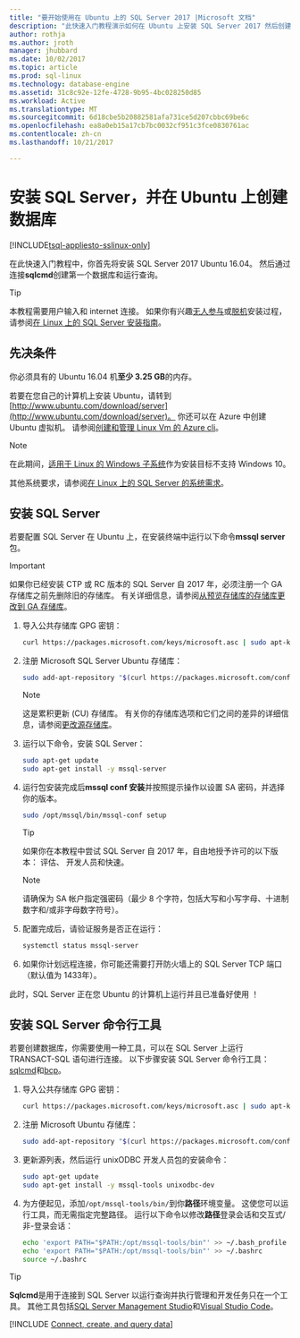 ```yaml
---
title: "要开始使用在 Ubuntu 上的 SQL Server 2017 |Microsoft 文档"
description: "此快速入门教程演示如何在 Ubuntu 上安装 SQL Server 2017 然后创建并查询使用 sqlcmd 数据库。"
author: rothja
ms.author: jroth
manager: jhubbard
ms.date: 10/02/2017
ms.topic: article
ms.prod: sql-linux
ms.technology: database-engine
ms.assetid: 31c8c92e-12fe-4728-9b95-4bc028250d85
ms.workload: Active
ms.translationtype: MT
ms.sourcegitcommit: 6d18cbe5b20882581afa731ce5d207cbbc69be6c
ms.openlocfilehash: ea8a0eb15a17cb7bc0032cf951c3fce0830761ac
ms.contentlocale: zh-cn
ms.lasthandoff: 10/21/2017

---
```

# <a name="install-sql-server-and-create-a-database-on-ubuntu"></a>安装 SQL Server，并在 Ubuntu 上创建数据库

[!INCLUDE[tsql-appliesto-sslinux-only](../includes/tsql-appliesto-sslinux-only.md)]

在此快速入门教程中，你首先将安装 SQL Server 2017 Ubuntu 16.04。 然后通过连接**sqlcmd**创建第一个数据库和运行查询。

> [!TIP]
> 本教程需要用户输入和 internet 连接。 如果你有兴趣[无人参与](sql-server-linux-setup.md#unattended)或[脱机](sql-server-linux-setup.md#offline)安装过程，请参阅[在 Linux 上的 SQL Server 安装指南](sql-server-linux-setup.md)。

## <a name="prerequisites"></a>先决条件

你必须具有的 Ubuntu 16.04 机**至少 3.25 GB**的内存。

若要在您自己的计算机上安装 Ubuntu，请转到[http://www.ubuntu.com/download/server](http://www.ubuntu.com/download/server)。 你还可以在 Azure 中创建 Ubuntu 虚拟机。 请参阅[创建和管理 Linux Vm 的 Azure cli](https://docs.microsoft.com/azure/virtual-machines/linux/tutorial-manage-vm)。

> [!NOTE]
> 在此期间，[适用于 Linux 的 Windows 子系统](https://msdn.microsoft.com/commandline/wsl/about)作为安装目标不支持 Windows 10。

其他系统要求，请参阅[在 Linux 上的 SQL Server 的系统需求](sql-server-linux-setup.md#system)。

## <a id="install"></a>安装 SQL Server

若要配置 SQL Server 在 Ubuntu 上，在安装终端中运行以下命令**mssql server**包。

> [!IMPORTANT]
> 如果你已经安装 CTP 或 RC 版本的 SQL Server 自 2017 年，必须注册一个 GA 存储库之前先删除旧的存储库。 有关详细信息，请参阅[从预览存储库的存储库更改到 GA 存储库](sql-server-linux-change-repo.md)。

1. 导入公共存储库 GPG 密钥：

   ```bash
   curl https://packages.microsoft.com/keys/microsoft.asc | sudo apt-key add -
   ```

1. 注册 Microsoft SQL Server Ubuntu 存储库：

   ```bash
   sudo add-apt-repository "$(curl https://packages.microsoft.com/config/ubuntu/16.04/mssql-server-2017.list)"
   ```

   > [!NOTE]
   > 这是累积更新 (CU) 存储库。 有关你的存储库选项和它们之间的差异的详细信息，请参阅[更改源存储库](sql-server-linux-setup.md#repositories)。

1. 运行以下命令，安装 SQL Server：

   ```bash
   sudo apt-get update
   sudo apt-get install -y mssql-server
   ```

1. 运行包安装完成后**mssql conf 安装**并按照提示操作以设置 SA 密码，并选择你的版本。

   ```bash
   sudo /opt/mssql/bin/mssql-conf setup
   ```

   > [!TIP]
   > 如果你在本教程中尝试 SQL Server 自 2017 年，自由地授予许可的以下版本： 评估、 开发人员和快速。

   > [!NOTE]
   > 请确保为 SA 帐户指定强密码（最少 8 个字符，包括大写和小写字母、十进制数字和/或非字母数字符号）。

1. 配置完成后，请验证服务是否正在运行：

   ```bash
   systemctl status mssql-server
   ```

1. 如果你计划远程连接，你可能还需要打开防火墙上的 SQL Server TCP 端口 （默认值为 1433年）。

此时，SQL Server 正在您 Ubuntu 的计算机上运行并且已准备好使用 ！

## <a id="tools"></a>安装 SQL Server 命令行工具

若要创建数据库，你需要使用一种工具，可以在 SQL Server 上运行 TRANSACT-SQL 语句进行连接。 以下步骤安装 SQL Server 命令行工具： [sqlcmd](../tools/sqlcmd-utility.md)和[bcp](../tools/bcp-utility.md)。

1. 导入公共存储库 GPG 密钥：

   ```bash
   curl https://packages.microsoft.com/keys/microsoft.asc | sudo apt-key add -
   ```

1. 注册 Microsoft Ubuntu 存储库：

   ```bash
   sudo add-apt-repository "$(curl https://packages.microsoft.com/config/ubuntu/16.04/prod.list)"
   ```

1. 更新源列表，然后运行 unixODBC 开发人员包的安装命令：

   ```bash
   sudo apt-get update
   sudo apt-get install -y mssql-tools unixodbc-dev
   ```

1. 为方便起见，添加`/opt/mssql-tools/bin/`到你**路径**环境变量。 这使您可以运行工具，而无需指定完整路径。 运行以下命令以修改**路径**登录会话和交互式/非-登录会话：

   ```bash
   echo 'export PATH="$PATH:/opt/mssql-tools/bin"' >> ~/.bash_profile
   echo 'export PATH="$PATH:/opt/mssql-tools/bin"' >> ~/.bashrc
   source ~/.bashrc
   ```

> [!TIP]
> **Sqlcmd**是用于连接到 SQL Server 以运行查询并执行管理和开发任务只在一个工具。 其他工具包括[SQL Server Management Studio](sql-server-linux-develop-use-ssms.md)和[Visual Studio Code](sql-server-linux-develop-use-vscode.md)。

[!INCLUDE [Connect, create, and query data](../includes/sql-linux-quickstart-connect-query.md)]

